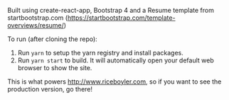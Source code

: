 Built using create-react-app, Bootstrap 4 and a Resume template from startbootstrap.com (https://startbootstrap.com/template-overviews/resume/)

To run (after cloning the repo):

1. Run `yarn` to setup the yarn registry and install packages.
1. Run `yarn start` to build. It will automatically open your default web browser to show the site.

This is what powers http://www.riceboyler.com, so if you want to see the production version, go there!